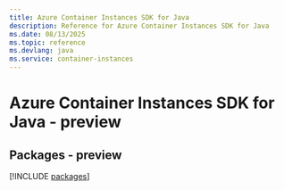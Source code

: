```yaml
---
title: Azure Container Instances SDK for Java
description: Reference for Azure Container Instances SDK for Java
ms.date: 08/13/2025
ms.topic: reference
ms.devlang: java
ms.service: container-instances
---
```

# Azure Container Instances SDK for Java - preview
## Packages - preview
[!INCLUDE [packages](container-instances-index.md)]